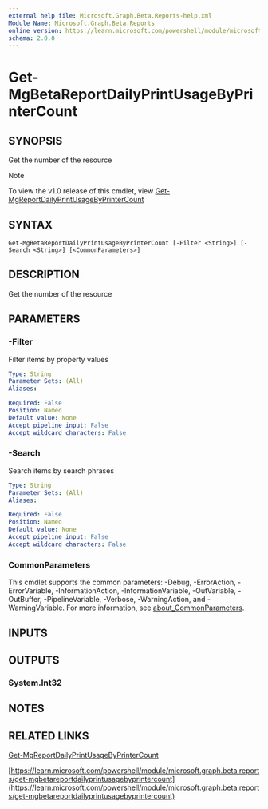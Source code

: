 ```yaml
---
external help file: Microsoft.Graph.Beta.Reports-help.xml
Module Name: Microsoft.Graph.Beta.Reports
online version: https://learn.microsoft.com/powershell/module/microsoft.graph.beta.reports/get-mgbetareportdailyprintusagebyprintercount
schema: 2.0.0
---
```


# Get-MgBetaReportDailyPrintUsageByPrinterCount

## SYNOPSIS
Get the number of the resource

> [!NOTE]
> To view the v1.0 release of this cmdlet, view [Get-MgReportDailyPrintUsageByPrinterCount](/powershell/module/Microsoft.Graph.Reports/Get-MgReportDailyPrintUsageByPrinterCount?view=graph-powershell-1.0)

## SYNTAX

```
Get-MgBetaReportDailyPrintUsageByPrinterCount [-Filter <String>] [-Search <String>] [<CommonParameters>]
```

## DESCRIPTION
Get the number of the resource

## PARAMETERS

### -Filter
Filter items by property values

```yaml
Type: String
Parameter Sets: (All)
Aliases:

Required: False
Position: Named
Default value: None
Accept pipeline input: False
Accept wildcard characters: False
```

### -Search
Search items by search phrases

```yaml
Type: String
Parameter Sets: (All)
Aliases:

Required: False
Position: Named
Default value: None
Accept pipeline input: False
Accept wildcard characters: False
```

### CommonParameters
This cmdlet supports the common parameters: -Debug, -ErrorAction, -ErrorVariable, -InformationAction, -InformationVariable, -OutVariable, -OutBuffer, -PipelineVariable, -Verbose, -WarningAction, and -WarningVariable. For more information, see [about_CommonParameters](http://go.microsoft.com/fwlink/?LinkID=113216).

## INPUTS

## OUTPUTS

### System.Int32
## NOTES

## RELATED LINKS
[Get-MgReportDailyPrintUsageByPrinterCount](/powershell/module/Microsoft.Graph.Reports/Get-MgReportDailyPrintUsageByPrinterCount?view=graph-powershell-1.0)

[https://learn.microsoft.com/powershell/module/microsoft.graph.beta.reports/get-mgbetareportdailyprintusagebyprintercount](https://learn.microsoft.com/powershell/module/microsoft.graph.beta.reports/get-mgbetareportdailyprintusagebyprintercount)



